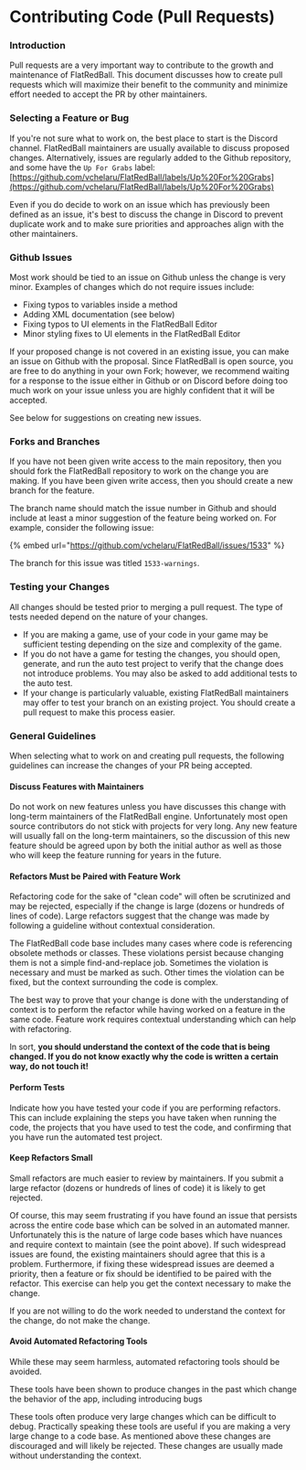 # Contributing Code (Pull Requests)

### Introduction

Pull requests are a very important way to contribute to the growth and maintenance of FlatRedBall. This document discusses how to create pull requests which will maximize their benefit to the community and minimize effort needed to accept the PR by other maintainers.

### Selecting a Feature or Bug

If you're not sure what to work on, the best place to start is the Discord channel. FlatRedBall maintainers are usually available to discuss proposed changes. Alternatively, issues are regularly added to the Github repository, and some have the `Up For Grabs` label: [https://github.com/vchelaru/FlatRedBall/labels/Up%20For%20Grabs](https://github.com/vchelaru/FlatRedBall/labels/Up%20For%20Grabs)

Even if you do decide to work on an issue which has previously been defined as an issue, it's best to discuss the change in Discord to prevent duplicate work and to make sure priorities and approaches align with the other maintainers.

### Github Issues

Most work should be tied to an issue on Github unless the change is very minor. Examples of changes which do not require issues include:

* Fixing typos to variables inside a method
* Adding XML documentation (see below)
* Fixing typos to UI elements in the FlatRedBall Editor
* Minor styling fixes to UI elements in the FlatRedBall Editor

If your proposed change is not covered in an existing issue, you can make an issue on Github with the proposal. Since FlatRedBall is open source, you are free to do anything in your own Fork; however, we recommend waiting for a response to the issue either in Github or on Discord before doing too much work on your issue unless you are highly confident that it will be accepted.

See below for suggestions on creating new issues.

### Forks and Branches

If you have not been given write access to the main repository, then you should fork the FlatRedBall repository to work on the change you are making. If you have been given write access, then you should create a new branch for the feature.

The branch name should match the issue number in Github and should include at least a minor suggestion of the feature being worked on. For example, consider the following issue:

{% embed url="https://github.com/vchelaru/FlatRedBall/issues/1533" %}

The branch for this issue was titled `1533-warnings`.

### Testing your Changes

All changes should be tested prior to merging a pull request. The type of tests needed depend on the nature of your changes.

* If you are making a game, use of your code in your game may be sufficient testing depending on the size and complexity of the game.
* If you do not have a game for testing the changes, you should open, generate, and run the auto test project to verify that the change does not introduce problems. You may also be asked to add additional tests to the auto test.
* If your change is particularly valuable, existing FlatRedBall maintainers may offer to test your branch on an existing project. You should create a pull request to make this process easier.

### General Guidelines

When selecting what to work on and creating pull requests, the following guidelines can increase the changes of your PR being accepted.

#### Discuss Features with Maintainers

Do not work on new features unless you have discusses this change with long-term maintainers of the FlatRedBall engine. Unfortunately most open source contributors do not stick with projects for very long. Any new feature will usually fall on the long-term maintainers, so the discussion of this new feature should be agreed upon by both the initial author as well as those who will keep the feature running for years in the future.

#### Refactors Must be Paired with Feature Work

Refactoring code for the sake of "clean code" will often be scrutinized and may be rejected, especially if the change is large (dozens or hundreds of lines of code). Large refactors suggest that the change was made by following a guideline without contextual consideration.

The FlatRedBall code base includes many cases where code is referencing obsolete methods or classes. These violations persist because changing them is not a simple find-and-replace job. Sometimes the violation is necessary and must be marked as such. Other times the violation can be fixed, but the context surrounding the code is complex.

The best way to prove that your change is done with the understanding of context is to perform the refactor while having worked on a feature in the same code. Feature work requires contextual understanding which can help with refactoring.

In sort, **you should understand the context of the code that is being changed. If you do not know exactly why the code is written a certain way, do not touch it!**

#### Perform Tests

Indicate how you have tested your code if you are performing refactors. This can include explaining the steps you have taken when running the code, the projects that you have used to test the code, and confirming that you have run the automated test project.

#### Keep Refactors Small

Small refactors are much easier to review by maintainers. If you submit a large refactor (dozens or hundreds of lines of code) it is likely to get rejected.

Of course, this may seem frustrating if you have found an issue that persists across the entire code base which can be solved in an automated manner. Unfortunately this is the nature of large code bases which have nuances and require context to maintain (see the point above). If such widespread issues are found, the existing maintainers should agree that this is a problem. Furthermore, if fixing these widespread issues are deemed a priority, then a feature or fix should be identified to be paired with the refactor. This exercise can help you get the context necessary to make the change.

If you are not willing to do the work needed to understand the context for the change, do not make the change.

#### Avoid Automated Refactoring Tools

While these may seem harmless, automated refactoring tools should be avoided.

These tools have been shown to produce changes in the past which change the behavior of the app, including introducing bugs

These tools often produce very large changes which can be difficult to debug. Practically speaking these tools are useful if you are making a very large change to a code base. As mentioned above these changes are discouraged and will likely be rejected. These changes are usually made without understanding the context.
